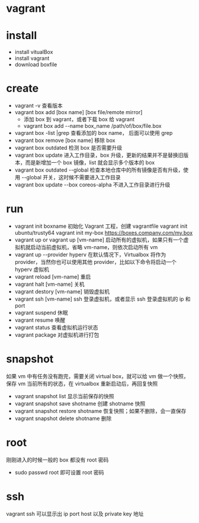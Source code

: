 # vagrant

# install
- install vitualBox
- install vagrant
- download boxfile

# create
- vagrant -v
  查看版本
- vagrant box add \[box name\] \[box file/remote mirror\]
  - 添加 box 到 vagrant，或者下载 box 给 vagrant
  - vagrant box add --name box_name /path/of/box/file.box
- vagrant box -list |grep
  查看添加的 box name， 后面可以使用 grep
- vagrant box remove \[box name\]
  移除 box
- vagrant box outdated
  检测 box 是否需要升级
- vagrant box update
  进入工作目录，box 升级，更新的结果并不是替换旧版本，而是新增加一个 box 镜像，list 就会显示多个版本的 box
- vagrant box outdated --global
    检查本地仓库中的所有镜像是否有升级，使用 --global 开关，这时候不需要进入工作目录
- vagrant box update --box coreos-alpha
    不进入工作目录进行升级
# run
- vagrant init boxname
  初始化 Vagrant 工程，创建 vagrantfile
  vagrant init ubuntu/trusty64
  vagrant init my-box https://boxes.company.com/my.box
- vagrant up or vagrant up [vm-name]
  启动所有的虚拟机，如果只有一个虚拟机就启动当前虚拟机，省略 vm-name，则依次启动所有 vm
- vagrant up --provider hyperv
  在默认情况下，Virtualbox 将作为 provider，当然你也可以使用其他 provider，比如以下命令将启动一个 hyperv 虚拟机
- vagrant reload [vm-name]
  重启
- vagrant halt [vm-name]
  关机
- vagrant destory [vm-name]
  销毁虚拟机
- vagrant ssh [vm-name]
  ssh 登录虚拟机，或者显示 ssh 登录虚拟机的 ip 和 port
- vagrant suspend
  休眠
- vagrant resume
  唤醒
- vagrant status
  查看虚拟机运行状态
- vagrant package
  对虚拟机进行打包
# snapshot
如果 vm 中有任务没有跑完，需要关闭 virtual box，就可以给 vm 做一个快照，保存 vm 当前所有的状态，在 virtualbox 重新启动后，再回复快照

- vagrant snapshot list
  显示当前保存的快照
- vagrant snapshot save shotname
  创建 shotname 快照
- vagrant snapshot restore shotname
  恢复快照；如果不删除，会一直保存
- vagrant snapshot delete shotname
  删除

# root
刚刚进入的时候一般的 box 都没有 root 密码
- sudo passwd root
  即可设置 root 密码

# ssh
vagrant ssh
可以显示出 ip port host 以及 private key 地址



